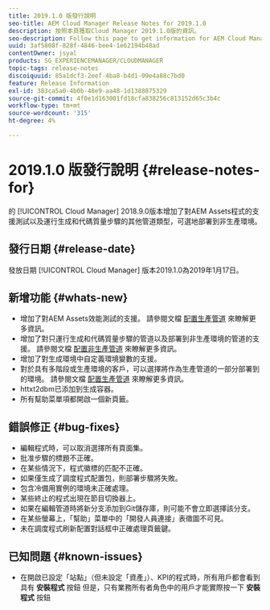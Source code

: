```yaml
---
title: 2019.1.0 版發行說明
seo-title: AEM Cloud Manager Release Notes for 2019.1.0
description: 按照本頁獲取Cloud Manager 2019.1.0版的資訊。
seo-description: Follow this page to get information for AEM Cloud Manager Release 2019.1.0.
uuid: 3af5808f-828f-4846-bee4-1e62194b48ad
contentOwner: jsyal
products: SG_EXPERIENCEMANAGER/CLOUDMANAGER
topic-tags: release-notes
discoiquuid: 85a1dcf3-2eef-4ba8-b4d1-09e4a88c7bd0
feature: Release Information
exl-id: 383ca5a0-4b0b-48e9-aa48-1d1388875329
source-git-commit: 4f0e1d163001fd18cfa838256c813152d65c3b4c
workflow-type: tm+mt
source-wordcount: '315'
ht-degree: 4%

---
```


# 2019.1.0 版發行說明 {#release-notes-for}

的 [!UICONTROL Cloud Manager] 2018.9.0版本增加了對AEM Assets程式的支援測試以及運行生成和代碼質量步驟的其他管道類型，可選地部署到非生產環境。

## 發行日期 {#release-date}

發放日期 [!UICONTROL Cloud Manager] 版本2019.1.0為2019年1月17日。

## 新增功能 {#whats-new}

* 增加了對AEM Assets效能測試的支援。 請參閱文檔 [配置生產管道](configuring-production-pipelines.md) 來瞭解更多資訊。
* 增加了對只運行生成和代碼質量步驟的管道以及部署到非生產環境的管道的支援。 請參閱文檔 [配置非生產管道](configuring-non-production-pipelines.md) 來瞭解更多資訊。
* 增加了對生成環境中自定義環境變數的支援。
* 對於具有多階段或生產環境的客戶，可以選擇將作為生產管道的一部分部署到的環境。 請參閱文檔 [配置生產管道](configuring-production-pipelines.md) 來瞭解更多資訊。
* httxt2dbm已添加到生成容器。
* 所有幫助菜單項都開啟一個新頁籤。

## 錯誤修正 {#bug-fixes}

* 編輯程式時，可以取消選擇所有頁面集。
* 批准步驟的標題不正確。
* 在某些情況下，程式徽標的匹配不正確。
* 如果僅生成了調度程式配置包，則部署步驟將失敗。
* 包含冷備用實例的環境未正確處理。
* 某些終止的程式出現在節目切換器上。
* 如果在編輯管道時將新分支添加到Git儲存庫，則可能不會立即選擇該分支。
* 在某些螢幕上，「幫助」菜單中的「開發人員連接」表徵圖不可見。
* 未在調度程式刷新配置對話框中正確處理頁籤鍵。

## 已知問題 {#known-issues}

* 在開啟已設定「站點」（但未設定「資產」）、KPI的程式時，所有用戶都會看到具有 **安裝程式** 按鈕 但是，只有業務所有者角色中的用戶才能實際按一下 **安裝程式** 按鈕
